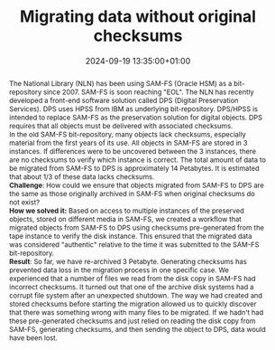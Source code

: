 ---
abstract: "The National Library (NLN) has been using SAM-FS (Oracle HSM) as a bit-repository
  since 2007. SAM-FS is soon reaching \"EOL\". The NLN has recently developed a front-end
  software solution called DPS (Digital Preservation Services). DPS uses HPSS from
  IBM as underlying bit-repository. DPS/HPSS is intended to replace SAM-FS as the
  preservation solution for digital objects. DPS requires that all objects must be
  delivered with associated checksums. \n\nIn the old SAM-FS bit-repository, many
  objects lack checksums, especially material from the first years of its use. All
  objects in SAM-FS are stored in 3 instances. If differences were to be uncovered
  between the 3 instances, there are no checksums to verify which instance is correct.
  The total amount of data to be migrated from SAM-FS to DPS is approximately 14 Petabytes.
  It is estimated that about 1/3 of these data lacks checksums. \n\n**Challenge**:
  How could we ensure that objects migrated from SAM-FS to DPS are the same as those
  originally archived in SAM-FS when original checksums do not exist? \n\n**How we
  solved it:** Based on access to multiple instances of the preserved objects, stored
  on different media in SAM-FS, we created a workflow that migrated objects from SAM-FS
  to DPS using checksums pre-generated from the tape instance to verify the disk instance.
  This ensured that the migrated data was considered \"authentic\" relative to the
  time it was submitted to the SAM-FS bit-repository. \n\n**Result**: So far, we have
  re-archived 3 Petabyte. Generating checksums has prevented data loss in the migration
  process in one specific case. We experienced that a number of files we read from
  the disk copy in SAM-FS had incorrect checksums. It turned out that one of the archive
  disk systems had a corrupt file system after an unexpected shutdown. The way we
  had created and stored checksums before starting the migration allowed us to quickly
  discover that there was something wrong with many files to be migrated. If we hadn't
  had these pre-generated checksums and just relied on reading the disk copy from
  SAM-FS, generating checksums, and then sending the object to DPS, data would have
  been lost."
creators:
- Thomas Edvardsen
- Trond Teigen
date: 2024-09-19 13:35:00+01:00
document_url: https://zenodo.org/records/13681583
grand_parent: iPRES
institutions: []
keywords:
- information technology for dp
- start 2 preserve
landing_page_url: https://zenodo.org/records/13681583
language: eng
layout: publication
license: Creative Commons Attribution 4.0 (CC-BY-4.0)
notes_url: https://docs.google.com/document/d/1lDWYct0heJztUyK5nOaDaLFRBO-Yx4PXT5URfiK3xZo/edit#heading=h.aar4tupij1po
parent: iPRES 2024
publication_type: lightning talk
size: null
slides_url: https://zenodo.org/records/13681583
source_name: iPRES
stream_url: https://www.archief.vlaanderen.be/archief/records/dossiers/5acb210228ce4315ae650812d056a482329eb83ed2dc42398a51505dc153be81/documents/fac102093df84a8c93031824fad34cd95d7f83fd04574b0884545e07bee9e47f
title: Migrating data without original checksums
year: 2024
---